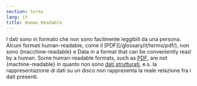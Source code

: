 ```yaml
---
section: terms
lang: it
title: Human Readable
---
```


I dati sono in formato che non sono facilmente leggibili da una persona. Alcuni formati human-readable, come il [PDF][/glossary/it/terms/pdf/), non sono {macchine-readable} e 
Data in a format that can be conveniently read by a human. Some human-readable formats, such as [PDF](/glossary/en/terms/pdf/), are not {machine-readable} in quanto non sono [dati strutturati](/glossary/it/terms/structured-data/), e.s. la rappresentazione di dati su un disco non rappresenta la reale relazione fra i dati presenti.
